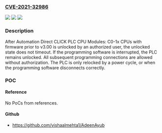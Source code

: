 ### [CVE-2021-32986](https://cve.mitre.org/cgi-bin/cvename.cgi?name=CVE-2021-32986)
![](https://img.shields.io/static/v1?label=Product&message=CLICK%20PLC%20CPU%20Modules%3A%20C0-1x%20CPUs&color=blue)
![](https://img.shields.io/static/v1?label=Version&message=%3C%203.00%20&color=brighgreen)
![](https://img.shields.io/static/v1?label=Vulnerability&message=CWE-288%3A%20Authentication%20Bypass%20Using%20an%20Alternate%20Path%20or%20Channel&color=brighgreen)

### Description

After Automation Direct CLICK PLC CPU Modules: C0-1x CPUs with firmware prior to v3.00 is unlocked by an authorized user, the unlocked state does not timeout. If the programming software is interrupted, the PLC remains unlocked. All subsequent programming connections are allowed without authorization. The PLC is only relocked by a power cycle, or when the programming software disconnects correctly.

### POC

#### Reference
No PoCs from references.

#### Github
- https://github.com/vishaalmehta1/AdeenAyub

